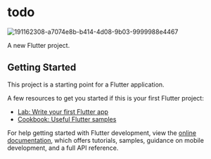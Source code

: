 # todo
![191162308-a7074e8b-b414-4d08-9b03-9999988e4467](https://github.com/mahafujerrahman/ToDoList/assets/86947799/3c0c695c-0c0e-4a80-a1ca-4a6ea6ee8620)


A new Flutter project.

## Getting Started

This project is a starting point for a Flutter application.

A few resources to get you started if this is your first Flutter project:

- [Lab: Write your first Flutter app](https://docs.flutter.dev/get-started/codelab)
- [Cookbook: Useful Flutter samples](https://docs.flutter.dev/cookbook)

For help getting started with Flutter development, view the
[online documentation](https://docs.flutter.dev/), which offers tutorials,
samples, guidance on mobile development, and a full API reference.
